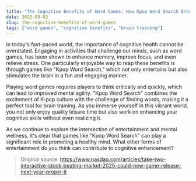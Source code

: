 ```yaml
---
title: "The Cognitive Benefits of Word Games: How Kpop Word Search Enhances Your Mind"
date: 2025-08-03
slug: the-cognitive-benefits-of-word-games
tags: ["word games", "cognitive benefits", "brain training"]
---
```


In today's fast-paced world, the importance of cognitive health cannot be overstated. Engaging in activities that challenge our minds, such as word games, has been shown to enhance memory, improve focus, and even relieve stress. One particularly enjoyable way to reap these benefits is through games like "Kpop Word Search," which not only entertains but also stimulates the brain in a fun and engaging manner.

Playing word games requires players to think critically and quickly, which can lead to improved mental agility. "Kpop Word Search" combines the excitement of K-pop culture with the challenge of finding words, making it a perfect tool for brain training. As you immerse yourself in this vibrant world, you not only enjoy quality leisure time but also work on enhancing your cognitive skills without even realizing it.

As we continue to explore the intersection of entertainment and mental wellness, it's clear that games like "Kpop Word Search" can play a significant role in promoting a healthy mind. What other forms of entertainment do you think can contribute to cognitive enhancement?
> Original source: https://www.nasdaq.com/articles/take-two-interactive-stock-beating-market-2025-could-new-game-release-next-year-propel-it